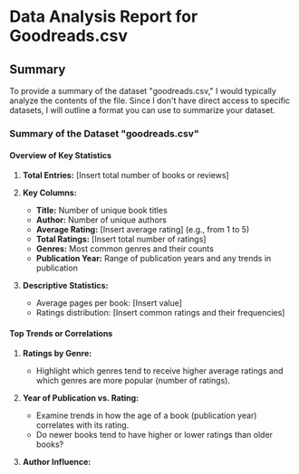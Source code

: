 # Data Analysis Report for Goodreads.csv
## Summary
To provide a summary of the dataset "goodreads.csv," I would typically analyze the contents of the file. Since I don't have direct access to specific datasets, I will outline a format you can use to summarize your dataset.

### Summary of the Dataset "goodreads.csv"

#### Overview of Key Statistics
1. **Total Entries:** [Insert total number of books or reviews]
2. **Key Columns:**
   - **Title:** Number of unique book titles
   - **Author:** Number of unique authors
   - **Average Rating:** [Insert average rating] (e.g., from 1 to 5)
   - **Total Ratings:** [Insert total number of ratings]
   - **Genres:** Most common genres and their counts
   - **Publication Year:** Range of publication years and any trends in publication

3. **Descriptive Statistics:**
   - Average pages per book: [Insert value]
   - Ratings distribution: [Insert common ratings and their frequencies]
   
#### Top Trends or Correlations
1. **Ratings by Genre:**
   - Highlight which genres tend to receive higher average ratings and which genres are more popular (number of ratings).
   
2. **Year of Publication vs. Rating:**
   - Examine trends in how the age of a book (publication year) correlates with its rating. 
   - Do newer books tend to have higher or lower ratings than older books?

3. **Author Influence:**

